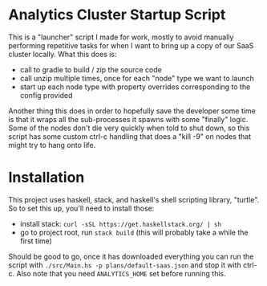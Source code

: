 # Analytics Cluster Startup Script

This is a "launcher" script I made for work, mostly to avoid manually performing repetitive tasks for when I want to bring up a copy of our SaaS cluster locally. What this does is:
- call to gradle to build / zip the source code
- call unzip multiple times, once for each "node" type we want to launch
- start up each node type with property overrides corresponding to the config provided

Another thing this does in order to hopefully save the developer some time is that it wraps all the sub-processes it spawns with some "finally" logic. Some of the nodes don't die very quickly when told to shut down, so this script has some custom ctrl-c handling that does a "kill -9" on nodes that might try to hang onto life.

# Installation
This project uses haskell, stack, and haskell's shell scripting library, "turtle". So to set this up, you'll need to install those:
- install stack: `curl -sSL https://get.haskellstack.org/ | sh`
- go to project root, run `stack build` (this will probably take a while the first time)

Should be good to go, once it has downloaded everything you can run the script with
`./src/Main.hs -p plans/default-saas.json`
and stop it with ctrl-c. Also note that you need `ANALYTICS_HOME` set before running this.